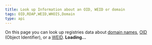 ```yaml
---
title: Look up Information about an OID, WEID or domain
tags: OID,RDAP,WEID,WHOIS,Domain
type: api
---
```

 
On this page you can look up registries data about [domain names](https://domainundhomepagespeicher.de/domains-11), [OID](http://oid-info.com/faq.htm#1) (Object Identifier), or a [WEID](https://weid.info/spec.html).
	<frdlweb-multi-lookup></frdlweb-multi-lookup>
	<strong frdl-if-js-remove="2000">Loading...</strong>  
 
